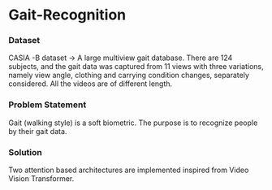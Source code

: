 # Gait-Recognition

### Dataset ###
CASIA -B dataset -> A large multiview gait database. There are 124 subjects, and the gait data was captured from 11 views with three variations, namely view angle, clothing and carrying condition changes, separately considered. All the videos are of different length.

### Problem Statement ###
Gait (walking style)  is a soft biometric. The purpose is to recognize people by their gait data.

### Solution ###
Two attention based architectures are implemented inspired from Video Vision Transformer. 


